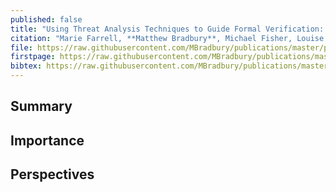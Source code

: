 ```yaml
---
published: false
title: "Using Threat Analysis Techniques to Guide Formal Verification: A Case Study of Cooperative Awareness Messages"
citation: "Marie Farrell, **Matthew Bradbury**, Michael Fisher, Louise A. Dennis, Clare Dixon, Hu Yuan, and Carsten Maple. Using Threat Analysis Techniques to Guide Formal Verification: A Case Study of Cooperative Awareness Messages. In Peter Csaba Ölveczky and Gwen Salaün, editors, *Software Engineering and Formal Methods*, 471–490. Cham, 2019. Springer International Publishing. [doi:10.1007/978-3-030-30446-1\_25](https://doi.org/10.1007/978-3-030-30446-1_25)."
file: https://raw.githubusercontent.com/MBradbury/publications/master/papers/SEFM2019.pdf
firstpage: https://raw.githubusercontent.com/MBradbury/publications/master/firstpages/SEFM2019.svg
bibtex: https://raw.githubusercontent.com/MBradbury/publications/master/bibtex/Farrell_2019_UsingThreatAnalysis.bib
---
```


## Summary

## Importance

## Perspectives


